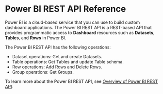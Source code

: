 <properties
   pageTitle="Power BI REST API Reference"
   description="Power BI REST API Reference"
   services="powerbi"
   documentationCenter=""
   authors="dvana"
   manager="mblythe"
   editor=""
   tags=""
   qualityFocus="no"
   qualityDate=""/>

<tags
   ms.service="powerbi"
   ms.devlang="NA"
   ms.topic="article"
   ms.tgt_pltfrm="NA"
   ms.workload="powerbi"
   ms.date="04/04/2016"
   ms.author="derrickv"/>

# Power BI REST API Reference

Power BI is a cloud-based service that you can use to build custom dashboard applications. The Power BI REST API is a REST-based API that provides programmatic access to **Dashboard** resources such as **Datasets**, **Tables**, and **Rows** in Power BI.

The Power BI REST API has the following operations:

- Dataset operations: Get and create Datasets.
- Table operations: Get Tables and update Table schema.
- Row operations: Add Rows and Delete Rows.
- Group operations: Get Groups.

To learn more about the Power BI REST API, see [Overview of Power BI REST API](https://msdn.microsoft.com/library/dn877544.aspx).
